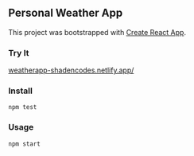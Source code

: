 ## Personal Weather App

This project was bootstrapped with [Create React App](https://github.com/facebook/create-react-app).

### Try It
[weatherapp-shadencodes.netlify.app/](https://weatherapp-shadencodes.netlify.app/p)

### Install

`npm test`

### Usage

`npm start`
